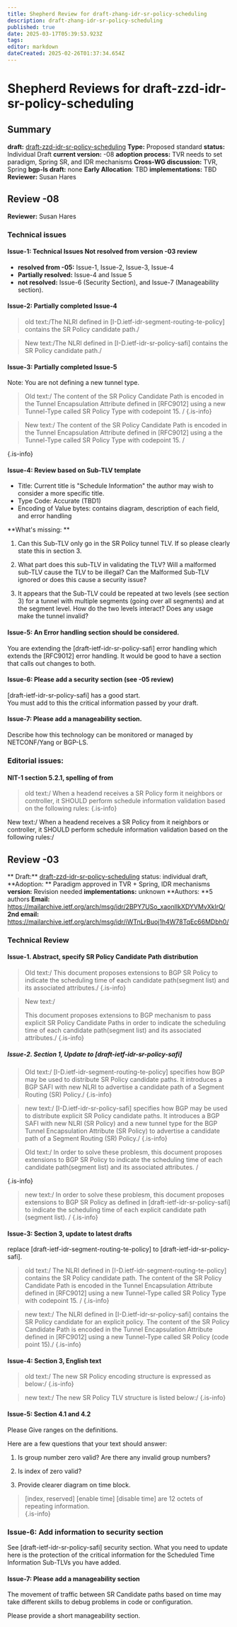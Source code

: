 ```yaml
---
title: Shepherd Review for draft-zhang-idr-sr-policy-scheduling
description: draft-zhang-idr-sr-policy-scheduling
published: true
date: 2025-03-17T05:39:53.923Z
tags: 
editor: markdown
dateCreated: 2025-02-26T01:37:34.654Z
---
```


# Shepherd Reviews for draft-zzd-idr-sr-policy-scheduling

## Summary 
**draft:**  [draft-zzd-idr-sr-policy-scheduling](https://datatracker.ietf.org/doc/html/draft-zzd-idr-sr-policy-scheduling-08) 
**Type:** Proposed standard 
**status:** Individual Draft 
**current version:** -08
**adoption process:** TVR needs to set paradigm, Spring SR, and IDR mechanisms
**Cross-WG discussion:** TVR, Spring 
**bgp-ls draft:** none
**Early Allocation**: TBD 
**implementations:** TBD 
**Reviewer:** Susan Hares 


## Review -08 
**Reviewer:** Susan Hares

### Technical issues 

#### Issue-1: Technical Issues Not resolved from version -03 review 
- **resolved from -05:** Issue-1, Issue-2, Issue-3, Issue-4
- **Partially resolved:** Issue-4 and Issue 5 
- **not resolved:** Issue-6 (Security Section), and Issue-7 (Manageability section). 

#### Issue-2: Partially completed Issue-4 

> old text:/The NLRI defined in [I-D.ietf-idr-segment-routing-te-policy] 
>          contains the SR Policy candidate path./
         
> New text:/The NLRI defined in  [I-D.ietf-idr-sr-policy-safi] 
>          contains the SR Policy candidate path./ 

#### Issue-3: Partially completed Issue-5 

Note: You are not defining a new tunnel type. 

> Old text:/ The content of the SR Policy Candidate Path is encoded 
> in the Tunnel Encapsulation Attribute defined in [RFC9012] using a 
> new Tunnel-Type called SR Policy Type with codepoint 15. / 
{.is-info}


> New text:/ The content of the SR Policy Candidate Path is encoded 
> in the Tunnel Encapsulation Attribute defined in [RFC9012] using a 
> the Tunnel-Type called SR Policy Type with codepoint 15. /  
> 
{.is-info}


#### Issue-4: Review based on Sub-TLV template 
- Title: Current title is "Schedule Information" the author may wish to consider a more specific title.  
- Type Code: Accurate (TBD1)
- Encoding of Value bytes: contains diagram, description of each field, and error handling

**What's missing: **
1) Can this Sub-TLV only go in the SR Policy tunnel TLV. 
If so please clearly state this in section 3. 

2) What part does this sub-TLV in validating the TLV?  Will a malformed sub-TLV  cause the TLV to be illegal?  Can the Malformed Sub-TLV ignored or does this cause a security issue? 

3) It appears that the Sub-TLV could be repeated at two levels (see section 3) for a tunnel with multiple segments (going over all segments) and at the segment level.  How do the two levels interact? Does any usage make the tunnel invalid? 

#### Issue-5: An Error handling section should be considered. 

You are extending the [draft-ietf-idr-sr-policy-safi] error handling which extends the [RFC9012] error handling.  It would be good to have a section that calls out changes to both. 


#### Issue-6: Please add a security section (see -05 review) 

[draft-ietf-idr-sr-policy-safi] has a good start.  
You  must add to this the critical information passed by your draft.  

#### Issue-7: Please add a manageability section. 
Describe how this technology can be monitored or managed by NETCONF/Yang or BGP-LS. 


### Editorial issues:
#### NIT-1 section 5.2.1, spelling of from 
> old text:/
> When a headend receives a SR Policy form it neighbors or controller, 
> it SHOULD perform schedule information validation based on the following rules:
{.is-info}

New text:/
 When a headend receives a SR Policy from it neighbors or controller, 
 it SHOULD perform schedule information validation based on the following rules:/


## Review -03
**
Draft:**  [draft-zzd-idr-sr-policy-scheduling](https://datatracker.ietf.org/doc/html/draft-zzd-idr-sr-policy-scheduling-03) 
status: individual draft, 
**Adoption: ** Paradigm approved in TVR + Spring, IDR mechanisms  
**version:** Revision needed 
**implementations:** unknown
**Authors: **5 authors 
**Email:** https://mailarchive.ietf.org/arch/msg/idr/2BPY7USo_xaonlIkXDYVMvXklrQ/
**2nd email:** https://mailarchive.ietf.org/arch/msg/idr/iWTnLrBuoj1h4W78TqEc66MDbh0/


### Technical Review

#### Issue-1. Abstract, specify SR Policy Candidate Path distribution  

> Old text:/ 
>    This document proposes extensions to BGP SR Policy to indicate the
>    scheduling time of each candidate path(segment list) and its
>    associated attributes./
{.is-info}


> New text:/ 
> 
>    This document proposes extensions to BGP mechanism to pass 
>    explicit SR Policy Candidate Paths in order to indicate the
>    scheduling time of each candidate path(segment list) and its
>    associated attributes./
{.is-info}

   
##### Issue-2. Section 1, Update to [draft-ietf-idr-sr-policy-safi]

> Old text:/
>    [I-D.ietf-idr-segment-routing-te-policy] specifies how BGP may be
>    used to distribute SR Policy candidate paths.  It introduces a BGP
>    SAFI with new NLRI to advertise a candidate path of a Segment Routing
>    (SR) Policy./
{.is-info}

   
> new text:/
>    [I-D.ietf-idr-sr-policy-safi] specifies how BGP may be
>    used to distribute explicit SR Policy candidate paths.  It introduces a BGP
>    SAFI with new NLRI (SR Policy) and a new tunnel type for the BGP Tunnel 
>    Encapsulation Attribute (SR Policy) to advertise a candidate path 
>    of a Segment Routing (SR) Policy./
{.is-info}

   
> Old text:/
>    In order to solve these problesm, this document proposes extensions
>    to BGP SR Policy to indicate the scheduling time of each candidate
>    path(segment list) and its associated attributes. / 
>    
{.is-info}

> new text:/
>    In order to solve these problesm, this document proposes extensions
>    to BGP SR Policy as defined in [draft-ietf-idr-sr-policy-safi] 
>    to indicate the scheduling time of each explicit candidate
>    path (segment list). / 
{.is-info}

   
#### Issue-3: Section 3, update to latest drafts

replace [draft-ietf-idr-segment-routing-te-policy] to 
[draft-ietf-idr-sr-policy-safi]. 

> old text:/
>    The NLRI defined in [I-D.ietf-idr-segment-routing-te-policy] contains
>    the SR Policy candidate path.  The content of the SR Policy Candidate
>    Path is encoded in the Tunnel Encapsulation Attribute defined in
>    [RFC9012] using a new Tunnel-Type called SR Policy Type with
>    codepoint 15. /
{.is-info}

   
> new text:/
>  The NLRI defined in [I-D.ietf-idr-sr-policy-safi] contains
>    the SR Policy candidate for an explicit policy.  The content of the SR Policy Candidate
>    Path is encoded in the Tunnel Encapsulation Attribute defined in
>    [RFC9012] using a new Tunnel-Type called SR Policy (code point 15)./ 
{.is-info}

   

#### Issue-4: Section 3, English text

> old text:/ The new SR Policy
>    encoding structure is expressed as below:/
{.is-info}


> new text:/ The new SR Policy TLV structure 
>    is listed below:/
{.is-info}


#### Issue-5: Section 4.1 and 4.2 

Please Give ranges on the definitions.

Here are a few questions that your text should answer:

1) Is group number zero valid? Are there any invalid group numbers? 

2) Is index of zero valid? 

3) Provide clearer diagram on time block. 

> [index, reserved] [enable time] [disable time]
> are 12 octets of repeating information.   
{.is-info}


### Issue-6: Add information to security section 

See [draft-ietf-idr-sr-policy-safi] security section. 
What you need to update here is the protection of 
the critical information for the Scheduled Time Information 
Sub-TLVs you have added. 

#### Issue-7: Please add a manageability section 

The movement of traffic between SR Candidate 
paths based on time may take different skills
to debug problems in code or configuration. 

Please provide a short manageability section. 






 



